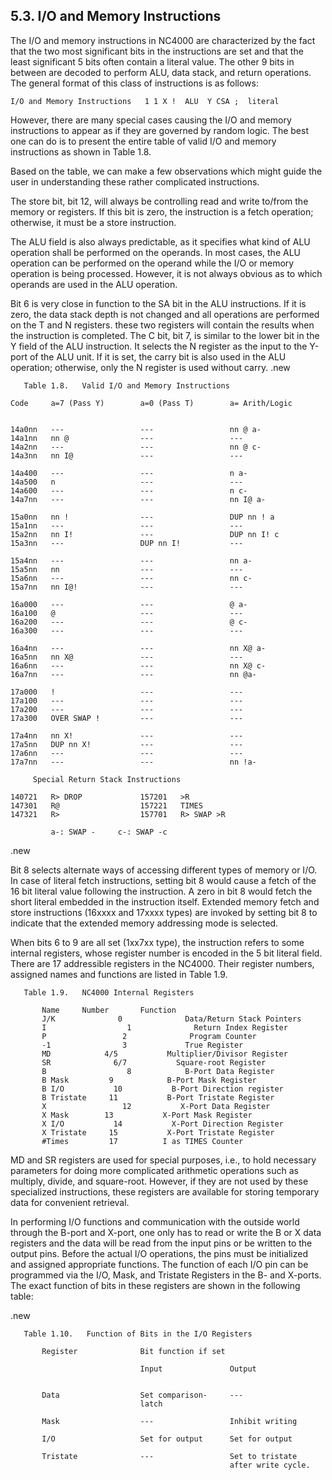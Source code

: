  
## 5.3.   I/O and Memory Instructions

The I/O and memory instructions in NC4000 are characterized by the fact that the two most significant bits in the instructions are set and that the least significant 5 bits often contain a literal value.  The other 9 bits in between are decoded to perform ALU, data stack, and return operations.  The general format of this class of instructions is as follows:
```
I/O and Memory Instructions   1 1 X !  ALU  Y CSA ;  literal
```
However, there are many special cases causing the I/O and memory instructions to appear as if they are governed by random logic.  The best one can do is to present the entire table of valid I/O and memory instructions as shown in Table 1.8.

Based on the table, we can make a few observations which might guide the user in understanding these rather complicated instructions.

The store bit, bit 12, will always be controlling read and write to/from the memory or registers.  If this bit is zero, the instruction is a fetch operation; otherwise, it must be a store instruction.

The ALU field is also always predictable, as it specifies what kind of ALU operation shall be performed on the operands.  In most cases, the ALU operation can be performed on the operand while the I/O or memory operation is being processed.  However, it is not always obvious as to which operands are used in the ALU operation.

Bit 6 is very close in function to the SA bit in the ALU instructions.  If it is zero, the data stack depth is not changed and all operations are performed on the T and N registers.  these two registers will contain the results when the instruction is completed.  The C bit, bit 7, is similar to the lower bit in the Y field of the ALU instruction.  It selects the N register as the input to the Y-port of the ALU unit.  If it is set, the carry bit is also used in the ALU operation; otherwise, only the N register is used without carry.
.new
 
 
       Table 1.8.   Valid I/O and Memory Instructions
``` 
Code     a=7 (Pass Y)        a=0 (Pass T)        a= Arith/Logic
 
 
14a0nn   ---                 ---                 nn @ a-
14a1nn   nn @                ---                 ---
14a2nn   ---                 ---                 nn @ c-
14a3nn   nn I@               ---                 ---
 
14a400   ---                 ---                 n a-
14a500   n                   ---                 ---
14a600   ---                 ---                 n c-
14a7nn   ---                 ---                 nn I@ a-
 
15a0nn   nn !                ---                 DUP nn ! a
15a1nn   ---                 ---                 ---
15a2nn   nn I!               ---                 DUP nn I! c
15a3nn   ---                 DUP nn I!           ---
 
15a4nn   ---                 ---                 nn a-
15a5nn   nn                  ---                 ---
15a6nn   ---                 ---                 nn c-
15a7nn   nn I@!              ---                 ---
 
16a000   ---                 ---                 @ a-
16a100   @                   ---                 ---
16a200   ---                 ---                 @ c-
16a300   ---                 ---                 ---
 
16a4nn   ---                 ---                 nn X@ a-
16a5nn   nn X@               ---                 ---
16a6nn   ---                 ---                 nn X@ c-
16a7nn   ---                 ---                 nn @a-
 
17a000   !                   ---                 ---
17a100   ---                 ---                 ---
17a200   ---                 ---                 ---
17a300   OVER SWAP !         ---                 ---
 
17a4nn   nn X!               ---                 ---
17a5nn   DUP nn X!           ---                 ---
17a6nn   ---                 ---                 ---
17a7nn   ---                 ---                 nn !a-
```
         Special Return Stack Instructions
```
140721   R> DROP             157201   >R
147301   R@                  157221   TIMES
147321   R>                  157701   R> SWAP >R
 
         a-: SWAP -     c-: SWAP -c
```
.new
 
Bit 8 selects alternate ways of accessing different types of memory or I/O.  In case of literal fetch instructions, setting bit 8 would cause a fetch of the 16 bit literal value following the instruction.  A zero in bit 8 would fetch the short literal embedded in the instruction itself.  Extended memory fetch and store instructions (16xxxx and 17xxxx types) are invoked by setting bit 8 to indicate that the extended memory addressing mode is selected.

When bits 6 to 9 are all set (1xx7xx type), the instruction refers to some internal registers, whose register number is encoded in the 5 bit literal field.  There are 17 addressible registers in the NC4000.  Their register numbers, assigned names and functions are listed in Table 1.9.
 
 
       Table 1.9.   NC4000 Internal Registers
``` 
       Name     Number       Function
       J/K              0              Data/Return Stack Pointers
       I                  1              Return Index Register
       P                 2              Program Counter
       -1                3             True Register
       MD            4/5           Multiplier/Divisor Register
       SR              6/7           Square-root Register
       B                  8            B-Port Data Register
       B Mask         9            B-Port Mask Register
       B I/O           10           B-Port Direction register
       B Tristate     11           B-Port Tristate Register
       X                 12           X-Port Data Register
       X Mask        13           X-Port Mask Register
       X I/O           14           X-Port Direction Register
       X Tristate     15           X-Port Tristate Register
       #Times         17          I as TIMES Counter
```
MD and SR registers are used for special purposes, i.e., to hold necessary parameters for doing more complicated arithmetic operations such as multiply, divide, and square-root.  However, if they are not used by these specialized instructions, these registers are available for storing temporary data for convenient retrieval.

In performing I/O functions and communication with the outside world through the B-port and X-port, one only has to read or write the B or X data registers and the data will be read from the input pins or be written to the output pins.  Before the actual I/O operations, the pins must be initialized and assigned appropriate functions.  The function of each I/O pin can be programmed via the I/O, Mask, and Tristate Registers in the B- and X-ports.  The exact function of bits in these registers are shown in the following table:

.new
 
 
       Table 1.10.   Function of Bits in the I/O Registers
``` 
       Register              Bit function if set
 
                             Input               Output
 
 
       Data                  Set comparison-     ---
                             latch
 
       Mask                  ---                 Inhibit writing
 
       I/O                   Set for output      Set for output
 
       Tristate              ---                 Set to tristate
                                                 after write cycle.
```
